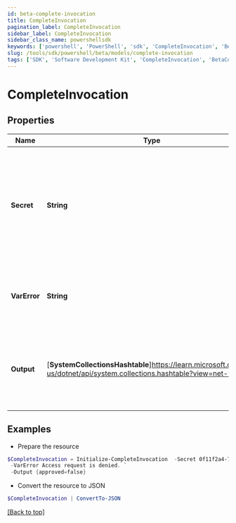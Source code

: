 ```yaml
---
id: beta-complete-invocation
title: CompleteInvocation
pagination_label: CompleteInvocation
sidebar_label: CompleteInvocation
sidebar_class_name: powershellsdk
keywords: ['powershell', 'PowerShell', 'sdk', 'CompleteInvocation', 'BetaCompleteInvocation'] 
slug: /tools/sdk/powershell/beta/models/complete-invocation
tags: ['SDK', 'Software Development Kit', 'CompleteInvocation', 'BetaCompleteInvocation']
---
```



# CompleteInvocation

## Properties

Name | Type | Description | Notes
------------ | ------------- | ------------- | -------------
**Secret** | **String** | Unique invocation secret that was generated when the invocation was created. Required to authenticate to the endpoint. | [required]
**VarError** | **String** | The error message to indicate a failed invocation or error if any. | [optional] 
**Output** | [**SystemCollectionsHashtable**]https://learn.microsoft.com/en-us/dotnet/api/system.collections.hashtable?view=net-9.0 | Trigger output to complete the invocation. Its schema is defined in the trigger definition. | [required]

## Examples

- Prepare the resource
```powershell
$CompleteInvocation = Initialize-CompleteInvocation  -Secret 0f11f2a4-7c94-4bf3-a2bd-742580fe3bde `
 -VarError Access request is denied. `
 -Output {approved=false}
```

- Convert the resource to JSON
```powershell
$CompleteInvocation | ConvertTo-JSON
```


[[Back to top]](#) 

